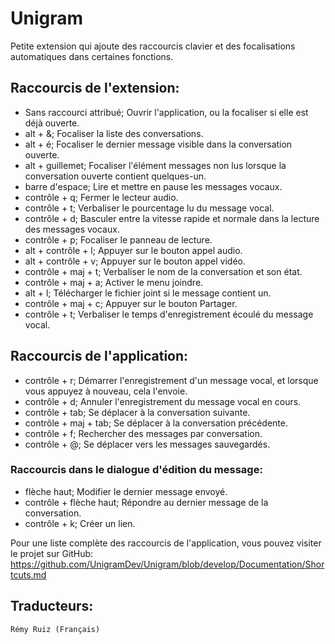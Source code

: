 ﻿# Unigram
Petite extension qui ajoute des raccourcis clavier et des focalisations automatiques dans certaines fonctions.

## Raccourcis de l'extension:

* Sans raccourci attribué; Ouvrir l'application, ou la focaliser si elle est déjà ouverte.
* alt + &; Focaliser la liste des conversations.
* alt + é; Focaliser le dernier message visible dans la conversation ouverte.
* alt + guillemet; Focaliser l'élément messages non lus lorsque la conversation ouverte contient quelques-un.
* barre d'espace; Lire et mettre en pause les messages vocaux.
* contrôle + q; Fermer le lecteur audio.
* contrôle + t; Verbaliser le pourcentage lu du message vocal.
* contrôle + d; Basculer entre la vitesse rapide et normale dans la lecture des messages vocaux.
* contrôle + p; Focaliser le panneau de lecture.
* alt + contrôle + l; Appuyer sur le bouton appel audio.
* alt + contrôle + v; Appuyer sur le bouton appel vidéo.
* contrôle + maj + t; Verbaliser le nom de la conversation et son état.
* contrôle + maj + a; Activer le menu joindre.
* alt + l; Télécharger  le fichier joint si le message contient un.
* contrôle + maj + c; Appuyer sur le bouton Partager.
* contrôle + t; Verbaliser le temps d'enregistrement écoulé du message vocal.

## Raccourcis de l'application:

* contrôle + r; Démarrer l'enregistrement d'un message vocal, et lorsque vous appuyez à nouveau, cela l'envoie.
* contrôle + d; Annuler l'enregistrement du message vocal en cours.
* contrôle + tab; Se déplacer à la conversation suivante.
* contrôle + maj + tab; Se déplacer à la conversation précédente.
* contrôle + f; Rechercher des messages par conversation.
* contrôle + @; Se déplacer vers les messages sauvegardés.

### Raccourcis dans le dialogue d'édition du message:

* flèche haut; Modifier le dernier message envoyé.
* contrôle + flèche haut; Répondre au dernier message de la conversation.
* contrôle + k; Créer un lien.

Pour une liste complète des raccourcis de l'application, vous pouvez visiter le projet sur GitHub:  
<https://github.com/UnigramDev/Unigram/blob/develop/Documentation/Shortcuts.md>

## Traducteurs:

	Rémy Ruiz (Français)